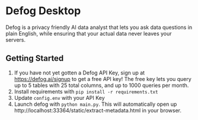 # Defog Desktop

Defog is a privacy friendly AI data analyst that lets you ask data questions in plain English, while ensuring that your actual data never leaves your servers.

## Getting Started

1. If you have not yet gotten a Defog API Key, sign up at https://defog.ai/signup to get a free API key! The free key lets you query up to 5 tables with 25 total columns, and up to 1000 queries per month.
2. Install requirements with `pip install -r requirements.txt`
3. Update `config.env` with your API Key
4. Launch defog with `python main.py`. This will automatically open up http://localhost:33364/static/extract-metadata.html in your browser.
